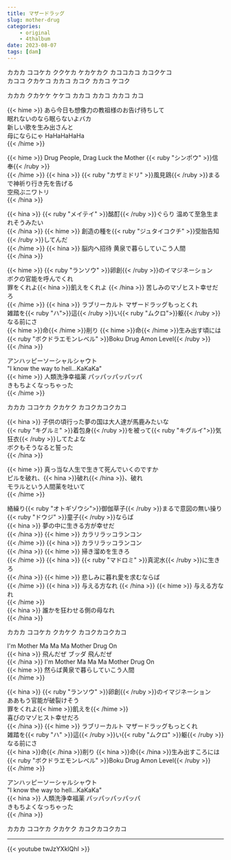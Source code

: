 ```yaml
---
title: マザードラッグ
slug: mother-drug
categories:
    - original
    - 4thalbum
date: 2023-08-07
tags: [dam]
---
```


カカカ ココケカ ククケカ ケカケカク カココカコ カコクケコ  
カココ クカケコ カカコ カコク カカコ ケコク  

カカカ クカケケ ケケコ カカコ カカコ カカコ カコ  

{{< hime >}}
あら今日も想像力の教祖様のお告げ待ちして  
眠れないのなら眠らないよバカ  
新しい歌を生み出さんと  
母にならにゃ HaHaHaHaHa  
{{< /hime >}}

{{< hime >}}
Drug People, Drag Luck the Mother {{< ruby "シンポウ" >}}信奉{{< /ruby >}}  
{{< /hime >}}
{{< hina >}}
{{< ruby "カザミドリ" >}}風見鶏{{< /ruby >}}まるで神祈り行き先を告げる  
空飛ぶニワトリ  
{{< /hina >}}

{{< hina >}}
{{< ruby "メイテイ" >}}酩酊{{< /ruby >}}ぐらり 温めて至急生まれそうみたい  
{{< /hina >}}
{{< hime >}}
創造の種を{{< ruby "ジュタイコクチ" >}}受胎告知{{< /ruby >}}してんだ  
{{< /hime >}}
{{< hina >}}
脳内へ招待 黄泉で暮らしていこう人間  
{{< /hina >}}

{{< hime >}}
{{< ruby "ランソウ" >}}卵創{{< /ruby >}}のイマジネーション  
ボクの官能を呼んでくれ  
罪をくれよ{{< hina >}}飢えをくれよ  {{< /hina >}}
苦しみのマゾヒスト幸せだろ  
{{< /hime >}}
{{< hina >}}
ラブリーカルト マザードラッグもっとくれ  
雑踏を{{< ruby "ハ">}}這{{< /ruby >}}い{{< ruby "ムクロ">}}躯{{< /ruby >}}なる前にさ  
{{< hime >}}命{{< /hime >}}削り {{< hime >}}命{{< /hime >}}生み出す頃には  
{{< ruby "ボクドラエモンレベル" >}}Boku Drug Amon Level{{< /ruby >}}  
{{< /hina >}}

アンハッピーソーシャルシャウト  
"I know the way to hell...KaKaKa"  
{{< hime >}}
人類洗浄幸福薬 パッパッパッパッパ  
きもちよくなっちゃった  
{{< /hime >}}

カカカ ココケカ クカケク カコクカコクカコ  

{{< hina >}}
子供の頃行った夢の国は大人達が馬鹿みたいな  
{{< ruby "キグルミ" >}}着包身{{< /ruby >}}を被って{{< ruby "キグルイ">}}気狂衣{{< /ruby >}}してたよな  
ボクもそうなると誓った  
{{< /hina >}}

{{< hime >}}
真っ当な人生で生きて死んでいくのですか  
ピルを破れ、{{< hina >}}破れ{{< /hina >}}、破れ  
モラルという人間薬を吐いて  
{{< /hime >}}

絡繰り{{< ruby "オトギゾウシ">}}御伽草子{{< /ruby >}}まるで意図の無い操り{{< ruby "ドウジ" >}}童子{{< /ruby >}}ならば  
{{< hina >}}
夢の中に生きる方が幸せだ  
{{< /hina >}}
{{< hime >}}
カラリラッコランコン  
{{< /hime >}}
{{< hina >}}
カラリラッコランコン  
{{< /hina >}}
{{< hime >}}
掃き溜めを生きろ  
{{< /hime >}}
{{< hina >}}
{{< ruby "マドロミ" >}}真泥水{{< /ruby >}}に生きろ  
{{< /hina >}}
{{< hime >}}
悲しみに暮れ愛を求むならば  
{{< /hime >}}
{{< hina >}}
与える方なれ 
{{< /hina >}}
{{< hime >}}
与える方なれ  
{{< /hime >}}  
{{< hina >}}
誰かを狂わせる側の母なれ  
{{< /hina >}}

カカカ ココケカ クカケク カコクカコクカコ  

I'm Mother Ma Ma Ma Mother Drug On  
{{< hina >}}
飛んだぜ ブッダ 飛んだぜ  
{{< /hina >}}
I'm Mother Ma Ma Ma Mother Drug On  
{{< hime >}}
然らば黄泉で暮らしていこう人間  
{{< /hime >}}

{{< hina >}}
{{< ruby "ランソウ" >}}卵創{{< /ruby >}}のイマジネーション  
ああもう官能が破裂けそう  
罪をくれよ{{< hime >}}飢えを{{< /hime >}}  
喜びのマゾヒスト幸せだろ  
{{< /hina >}}
{{< hime >}}
ラブリーカルト マザードラッグもっとくれ  
雑踏を{{< ruby "ハ" >}}這{{< /ruby >}}い{{< ruby "ムクロ" >}}躯{{< /ruby >}}なる前にさ  
{{< hina >}}命{{< /hina >}}削り {{< hina >}}命{{< /hina >}}生み出すころには  
{{< ruby "ボクドラエモンレベル" >}}Boku Drug Amon Level{{< /ruby >}}  
{{< /hime >}}

アンハッピーソーシャルシャウト  
"I know the way to hell...KaKaKa"  
{{< hina >}}
人類洗浄幸福薬 パッパッパッパッパ  
きもちよくなっちゃった  
{{< /hina >}}

カカカ ココケカ クカケク カコクカコクカコ  

---

{{< youtube twJzYXklQhI >}}